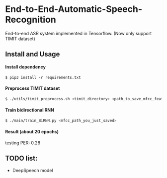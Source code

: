 # End-to-End-Automatic-Speech-Recognition
End-to-end ASR system implemented in Tensorflow. (Now only support TIMIT dataset)

## Install and Usage
#### Install dependency
```
$ pip3 install -r requirements.txt
```

#### Preprocess TIMIT dataset
```bash
$ ./utils/timit_preprocess.sh <timit_directory> <path_to_save_mfcc_feature>
```

#### Train bidirectional RNN
```bash
$ ./main/train_BiRNN.py <mfcc_path_you_just_saved>
```

#### Result (about 20 epochs)  
testing PER: 0.28 

## TODO list:
* DeepSpeech model

